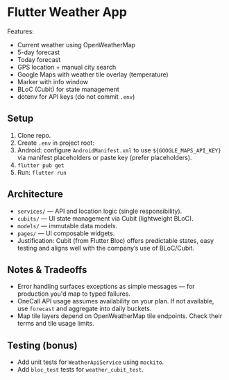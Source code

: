 # Flutter Weather App

Features:
- Current weather using OpenWeatherMap
- 5-day forecast
- Today forecast
- GPS location + manual city search
- Google Maps with weather tile overlay (temperature)
- Marker with info window
- BLoC (Cubit) for state management
- dotenv for API keys (do not commit `.env`)

## Setup
1. Clone repo.
2. Create `.env` in project root:
3. Android: configure `AndroidManifest.xml` to use `${GOOGLE_MAPS_API_KEY}` via manifest placeholders or paste key (prefer placeholders).
4. `flutter pub get`
5. Run: `flutter run`

## Architecture
- `services/` — API and location logic (single responsibility).
- `cubits/` — UI state management via Cubit (lightweight BLoC).
- `models/` — immutable data models.
- `pages/` — UI composable widgets.
- Justification: Cubit (from Flutter Bloc) offers predictable states, easy testing and aligns well with the company’s use of BLoC/Cubit.

## Notes & Tradeoffs
- Error handling surfaces exceptions as simple messages — for production you'd map to typed failures.
- OneCall API usage assumes availability on your plan. If not available, use `forecast` and aggregate into daily buckets.
- Map tile layers depend on OpenWeatherMap tile endpoints. Check their terms and tile usage limits.

## Testing (bonus)
- Add unit tests for `WeatherApiService` using `mockito`.
- Add `bloc_test` tests for `weather_cubit_test`.
